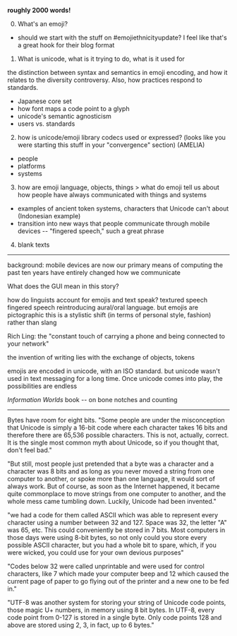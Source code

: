 **roughly 2000 words!**

0. What's an emoji?

- should we start with the stuff on #emojiethnicityupdate? I feel like that's a great hook for their blog format

1.  What is unicode, what is it trying to do, what is it used for

the distinction between syntax and semantics in emoji encoding, and how it relates to the diversity controversy.  Also, how practices respond to standards.

- Japanese core set
- how font maps a code point to a glyph
- unicode's semantic agnosticism
- users vs. standards

2. how is unicode/emoji library codecs used or expressed? (looks like you were starting this stuff in your "convergence" section)  (AMELIA)

- people
- platforms
- systems

3. how are emoji language, objects, things > what do emoji tell us about how people have always communicated with things and systems

- examples of ancient token systems, characters that Unicode can't about (Indonesian example)
- transition into new ways that people communicate through mobile devices -- "fingered speech," such a great phrase

4.  blank texts

* * * * * * * * * * * 

background:
    mobile devices are now our primary means of computing
    the past ten years have entirely changed how we communicate

What does the GUI mean in this story?

how do linguists account for emojis and text speak?
    textured speech
    fingered speech
    reintroducing aural/oral language.  but emojis are pictographic
    this is a stylistic shift (in terms of personal style, fashion) rather than slang

Rich Ling: the "constant touch of carrying a phone and being connected to your network"

the invention of writing lies with the exchange of objects, tokens

emojis are encoded in unicode, with an ISO standard.  but unicode wasn't used in text messaging for a long time.  Once unicode comes into play, the possibilities are endless

*Information Worlds* book -- on bone notches and counting

* * * * * * * * * * * * 

Bytes have room for eight bits.  "Some people are under the misconception that Unicode is simply a 16-bit code where each character takes 16 bits and therefore there are 65,536 possible characters. This is not, actually, correct. It is the single most common myth about Unicode, so if you thought that, don't feel bad."

"But still, most people just pretended that a byte was a character and a character was 8 bits and as long as you never moved a string from one computer to another, or spoke more than one language, it would sort of always work. But of course, as soon as the Internet happened, it became quite commonplace to move strings from one computer to another, and the whole mess came tumbling down. Luckily, Unicode had been invented."

"we had a code for them called ASCII which was able to represent every character using a number between 32 and 127. Space was 32, the letter "A" was 65, etc. This could conveniently be stored in 7 bits. Most computers in those days were using 8-bit bytes, so not only could you store every possible ASCII character, but you had a whole bit to spare, which, if you were wicked, you could use for your own devious purposes"

"Codes below 32 were called unprintable and were used for control characters, like 7 which made your computer beep and 12 which caused the current page of paper to go flying out of the printer and a new one to be fed in."

"UTF-8 was another system for storing your string of Unicode code points, those magic U+ numbers, in memory using 8 bit bytes. In UTF-8, every code point from 0-127 is stored in a single byte. Only code points 128 and above are stored using 2, 3, in fact, up to 6 bytes."